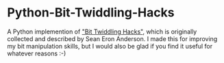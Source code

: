 # Python-Bit-Twiddling-Hacks
A Python implemention of ["Bit Twiddling Hacks"](https://graphics.stanford.edu/~seander/bithacks.html), which is originally collected and described by Sean Eron Anderson. I made this for improving my bit manipulation skills, but I would also be glad if you find it useful for whatever reasons :-)
